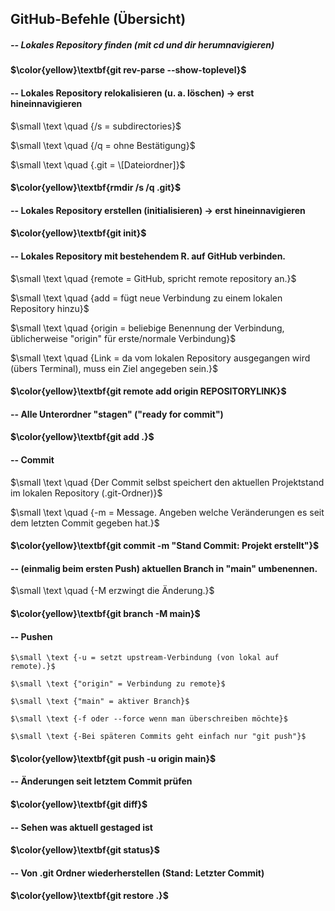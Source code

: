 ## GitHub-Befehle (Übersicht)

##### -- Lokales Repository finden (mit cd und dir herumnavigieren)

#### $\color{yellow}\textbf{git rev-parse --show-toplevel}$



#### -- Lokales Repository relokalisieren (u. a. löschen) -> erst hineinnavigieren

$\small \text \quad	{/s = subdirectories}$

$\small \text \quad	{/q = ohne Bestätigung}$

$\small \text \quad	{.git = \[Dateiordner]}$

#### $\color{yellow}\textbf{rmdir /s /q .git}$



#### -- Lokales Repository erstellen (initialisieren) -> erst hineinnavigieren

#### $\color{yellow}\textbf{git init}$



#### -- Lokales Repository mit bestehendem R. auf GitHub verbinden.

$\small \text \quad	{remote = GitHub, spricht remote repository an.}$

$\small \text \quad	{add = fügt neue Verbindung zu einem lokalen Repository hinzu}$

$\small \text \quad	{origin = beliebige Benennung der Verbindung, üblicherweise "origin" für erste/normale Verbindung}$

$\small \text \quad	{Link = da vom lokalen Repository ausgegangen wird (übers Terminal), muss ein Ziel angegeben sein.}$

#### $\color{yellow}\textbf{git remote add origin REPOSITORYLINK}$



#### -- Alle Unterordner "stagen" ("ready for commit")

#### $\color{yellow}\textbf{git add .}$



#### -- Commit

$\small \text \quad	{Der Commit selbst speichert den aktuellen Projektstand im lokalen Repository (.git-Ordner)}$

$\small \text \quad	{-m = Message. Angeben welche Veränderungen es seit dem letzten Commit gegeben hat.}$

#### $\color{yellow}\textbf{git commit -m "Stand Commit: Projekt erstellt"}$



#### -- (einmalig beim ersten Push) aktuellen Branch in "main" umbenennen.

$\small \text \quad	{-M erzwingt die Änderung.}$

#### $\color{yellow}\textbf{git branch -M main}$



#### -- Pushen

	$\small \text {-u = setzt upstream-Verbindung (von lokal auf remote).}$

	$\small \text {"origin" = Verbindung zu remote}$

	$\small \text {"main" = aktiver Branch}$

	$\small \text {-f oder --force wenn man überschreiben möchte}$

	$\small \text {-Bei späteren Commits geht einfach nur "git push"}$

#### $\color{yellow}\textbf{git push -u origin main}$



#### -- Änderungen seit letztem Commit prüfen

#### $\color{yellow}\textbf{git diff}$



#### -- Sehen was aktuell gestaged ist

#### $\color{yellow}\textbf{git status}$



#### -- Von .git Ordner wiederherstellen (Stand: Letzter Commit)

#### $\color{yellow}\textbf{git restore .}$

